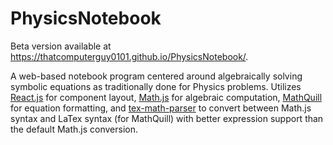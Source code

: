 # PhysicsNotebook

Beta version available at https://thatcomputerguy0101.github.io/PhysicsNotebook/.

A web-based notebook program centered around algebraically solving symbolic equations as traditionally done for Physics problems. Utilizes [React.js](https://react.dev) for component layout, [Math.js](https://mathjs.org) for algebraic computation, [MathQuill](http://mathquill.com) for equation formatting, and [tex-math-parser](https://github.com/davidtranhq/tex-math-parser) to convert between Math.js syntax and LaTex syntax (for MathQuill) with better expression support than the default Math.js conversion.
